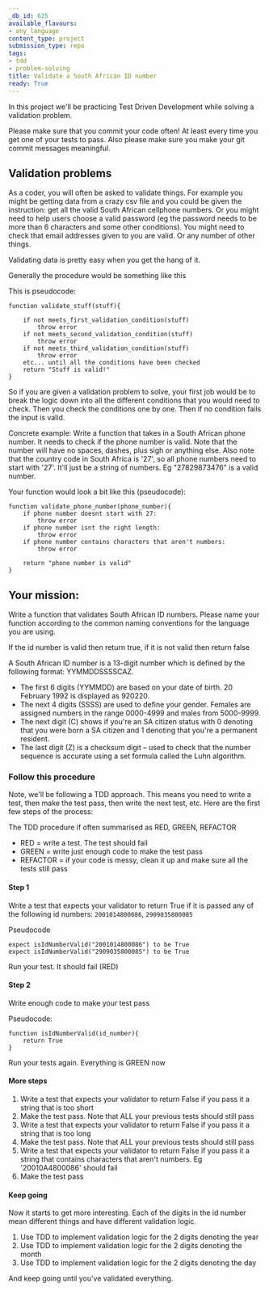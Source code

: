 ```yaml
---
_db_id: 625
available_flavours:
- any_language
content_type: project
submission_type: repo
tags:
- tdd
- problem-solving
title: Validate a South African ID number
ready: True
---
```


In this project we'll be practicing Test Driven Development while solving a validation problem.

Please make sure that you commit your code often! At least every time you get one of your tests to pass. Also please make sure you make your git commit messages meaningful.

## Validation problems

As a coder, you will often be asked to validate things. For example you might be getting data from a crazy csv file and you could be given the instruction: get all the valid South African cellphone numbers. Or you might need to help users choose a valid password (eg the password needs to be more than 6 characters and some other conditions). You might need to check that email addresses given to you are valid. Or any number of other things.

Validating data is pretty easy when you get the hang of it.

Generally the procedure would be something like this

This is pseudocode:

```
function validate_stuff(stuff){

    if not meets_first_validation_condition(stuff)
        throw error
    if not meets_second_validation_condition(stuff)
        throw error
    if not meets_third_validation_condition(stuff)
        throw error
    etc... until all the conditions have been checked
    return "Stuff is valid!"
}

```

So if you are given a validation problem to solve, your first job would be to break the logic down into all the different conditions that you would need to check. Then you check the conditions one by one. Then if no condition fails the input is valid.

Concrete example: Write a function that takes in a South African phone number. It needs to check if the phone number is valid. Note that the number will have no spaces, dashes, plus sigh or anything else. Also note that the country code in South Africa is '27', so all phone numbers need to start with '27'. It'll just be a string of numbers. Eg "27829873476" is a valid number.

Your function would look a bit like this (pseudocode):

```
function validate_phone_number(phone_number){
    if phone number doesnt start with 27:
        throw error
    if phone number isnt the right length:
        throw error
    if phone number contains characters that aren't numbers:
        throw error

    return "phone number is valid"
}

```

## Your mission:

Write a function that validates South African ID numbers. Please name your function according to the common naming conventions for the language you are using.

If the id number is valid then return true, if it is not valid then return false

A South African ID number is a 13-digit number which is defined by the following format: YYMMDDSSSSCAZ.

- The first 6 digits (YYMMDD) are based on your date of birth. 20 February 1992 is displayed as 920220.
- The next 4 digits (SSSS) are used to define your gender. Females are assigned numbers in the range 0000-4999 and males from 5000-9999.
- The next digit (C) shows if you're an SA citizen status with 0 denoting that you were born a SA citizen and 1 denoting that you're a permanent resident.
- The last digit (Z) is a checksum digit – used to check that the number sequence is accurate using a set formula called the Luhn algorithm.

### Follow this procedure

Note, we'll be following a TDD approach. This means you need to write a test, then make the test pass, then write the next test, etc. Here are the first few steps of the process:

The TDD procedure if often summarised as RED, GREEN, REFACTOR

- RED = write a test. The test should fail
- GREEN = write just enough code to make the test pass
- REFACTOR = if your code is messy, clean it up and make sure all the tests still pass

#### Step 1

Write a test that expects your validator to return True if it is passed any of the following id numbers: `2001014800086`, `2909035800085`

Pseudocode

```
expect isIdNumberValid("2001014800086") to be True
expect isIdNumberValid("2909035800085") to be True
```

Run your test. It should fail (RED)

#### Step 2

Write enough code to make your test pass

Pseudocode:

```
function isIdNumberValid(id_number){
    return True
}

```

Run your tests again. Everything is GREEN now

#### More steps

1. Write a test that expects your validator to return False if you pass it a string that is too short
2. Make the test pass. Note that ALL your previous tests should still pass
3. Write a test that expects your validator to return False if you pass it a string that is too long
4. Make the test pass. Note that ALL your previous tests should still pass
5. Write a test that expects your validator to return False if you pass it a string that contains characters that aren't numbers. Eg '20010A4800086' should fail
6. Make the test pass

#### Keep going

Now it starts to get more interesting. Each of the digits in the id number mean different things and have different validation logic.

1. Use TDD to implement validation logic for the 2 digits denoting the year
2. Use TDD to implement validation logic for the 2 digits denoting the month
3. Use TDD to implement validation logic for the 2 digits denoting the day

And keep going until you've validated everything.